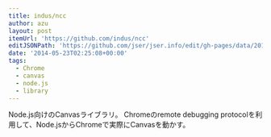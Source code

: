 ```yaml
---
title: indus/ncc
author: azu
layout: post
itemUrl: 'https://github.com/indus/ncc'
editJSONPath: 'https://github.com/jser/jser.info/edit/gh-pages/data/2014/05/index.json'
date: '2014-05-23T02:25:08+00:00'
tags:
  - Chrome
  - canvas
  - node.js
  - library
---
```

Node.js向けのCanvasライブラリ。
Chromeのremote debugging protocolを利用して、Node.jsからChromeで実際にCanvasを動かす。

